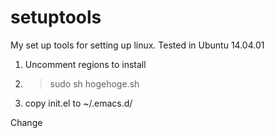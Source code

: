 # setuptools
My set up tools for setting up linux. Tested in Ubuntu 14.04.01

1. Uncomment regions to install
2. > sudo sh hogehoge.sh
3. copy init.el to ~/.emacs.d/

Change
